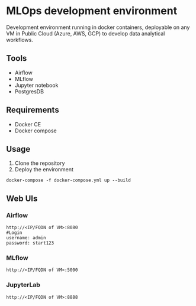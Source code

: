 # MLOps development environment
Development environment running in docker containers, deployable on any VM in Public Cloud (Azure, AWS, GCP) to develop data analytical workflows.
## Tools
- Airflow
- MLflow
- Jupyter notebook
- PostgresDB
## Requirements
- Docker CE
- Docker compose
## Usage
1. Clone the repository
2. Deploy the environment
```
docker-compose -f docker-compose.yml up --build
```
## Web UIs
### Airflow
```
http://<IP/FQDN of VM>:8080
#Login
username: admin
password: start123
```
### MLflow
```
http://<IP/FQDN of VM>:5000
```
### JupyterLab
```
http://<IP/FQDN of VM>:8888
```
